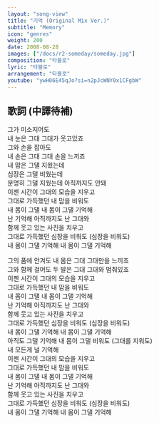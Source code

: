 ```yaml
---
layout: "song-view"
title: "기억 (Original Mix Ver.)"
subtitle: "Memory"
icon: "genres"
weight: 200
date: 2008-08-28
images: ["/docs/r2-someday/someday.jpg"]
composition: "타블로"
lyric: "타블로"
arrangement: "타블로"
youtube: "ywH06E45qJo?si=n2pJcWNY0x1CFgbW"
---
```


## 歌詞 (中譯待補)

그가 미소지어도  
내 눈은 그대 그대가 웃고있죠  
그와 손을 잡아도  
내 손은 그대 그대 손을 느끼죠  
내 맘은 그댈 지웠는데  
심장은 그댈 비웠는데  
분명히 그댈 지웠는데 아직까지도 안돼  
이젠 시간이 그대의 모습을 지우고  
그대로 가득했던 내 맘을 비워도  
내 몸이 그댈 내 몸이 그댈 기억해  
난 기억해 아직까지도 난 그대와  
함께 웃고 있는 사진을 치우고  
그대로 가득했던 심장을 비워도 (심장을 비워도)  
내 몸이 그댈 기억해 내 몸이 그댈 기억해  

그의 품에 안겨도 내 몸은 그대 그대만을 느끼죠  
그와 함께 걸어도 두 발은 그대 그대와 멈춰있죠  
이젠 시간이 그대의 모습을 지우고  
그대로 가득했던 내 맘을 비워도  
내 몸이 그댈 내 몸이 그댈 기억해  
난 기억해 아직까지도 난 그대와  
함께 웃고 있는 사진을 치우고  
그대로 가득했던 심장을 비워도 (심장을 비워도)  
내 몸이 그댈 기억해 내 몸이 그댈 기억해  
아직도 그댈 기억해 내 몸이 그댈 비워도 (그대를 지워도)  
내 모든게 널 기억해  
이젠 시간이 그대의 모습을 지우고  
그대로 가득했던 내 맘을 비워도  
내 몸이 그댈 내 몸이 그댈 기억해  
난 기억해 아직까지도 난 그대와  
함께 웃고 있는 사진을 치우고  
그대로 가득했던 심장을 비워도 (심장을 비워도)  
내 몸이 그댈 기억해 내 몸이 그댈 기억해  
